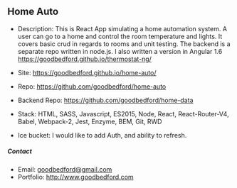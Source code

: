## Home Auto
- Description: This is React App simulating a home automation system. A user can go to a home and control the room temperature and lights. It covers basic crud in regards to rooms and unit testing. The backend is a separate repo written in node.js. I also written a version in Angular 1.6 https://goodbedford.github.io/thermostat-ng/


- Site: https://goodbedford.github.io/home-auto/
- Repo: https://github.com/goodbedford/home-auto
- Backend Repo: https://github.com/goodbedford/home-data
- Stack: HTML, SASS, Javascript, ES2015,  Node, React, React-Router-V4, Babel, Webpack-2, Jest, Enzyme, BEM, Git, RWD

- Ice bucket: I would like to add Auth, and ability to refresh.

##### Contact
- Email: goodbedford@gmail.com
- Portfolio: http://www.goodbedford.com
